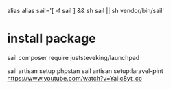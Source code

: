 alias alias sail='[ -f sail ] && sh sail || sh vendor/bin/sail'

# install package
sail composer require juststeveking/launchpad

sail artisan setup:phpstan
sail artisan setup:laravel-pint
https://www.youtube.com/watch?v=YajIc8yt_cc

